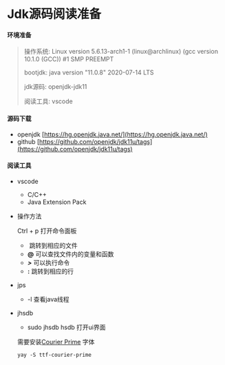 # Jdk源码阅读准备

#### 环境准备

> 操作系统:      Linux version 5.6.13-arch1-1 (linux@archlinux) (gcc version 10.1.0 (GCC)) #1 SMP PREEMPT
>
> bootjdk:        java version "11.0.8" 2020-07-14 LTS
>
> jdk源码:         openjdk-jdk11
>
> 阅读工具:       vscode

#### 源码下载

* openjdk [https://hg.openjdk.java.net/](https://hg.openjdk.java.net/)
* github  [https://github.com/openjdk/jdk11u/tags](https://github.com/openjdk/jdk11u/tags)

#### 阅读工具

* vscode
  * C/C++
  * Java Extension Pack

* 操作方法

  Ctrl + p 打开命令面板

  * ​        跳转到相应的文件
  * **@**    可以查找文件内的变量和函数
  * ***>***      可以执行命令
  * **:**       跳转到相应的行

* jps  

  * -l 查看java线程

* jhsdb 

  * sudo jhsdb hsdb 打开ui界面

  需要安装[Courier Prime](https://quoteunquoteapps.com/courierprime/)  字体

  ```
  yay -S ttf-courier-prime
  ```

